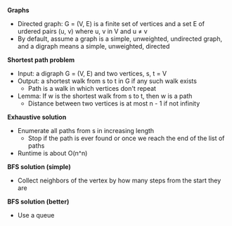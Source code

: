 **Graphs**

- Directed graph: G = (V, E) is a finite set of vertices and a set E of urdered pairs (u, v) where u, v in V and u ≠ v
- By default, assume a graph is a simple, unweighted, undirected graph, and a digraph means a simple, unweighted, directed

**Shortest path problem**

- Input: a digraph G = (V, E) and two vertices, s, t = V
- Output: a shortest walk from s to t in G if any such walk exists
  - Path is a walk in which vertices don't repeat
- Lemma: If w is the shortest walk from s to t, then w is a path
  - Distance between two vertices is at most n - 1 if not infinity

**Exhaustive solution**

- Enumerate all paths from s in increasing length
  - Stop if the path is ever found or once we reach the end of the list of paths
- Runtime is about O(n^n)

**BFS solution (simple)**

- Collect neighbors of the vertex by how many steps from the start they are

**BFS solution (better)**

- Use a queue
